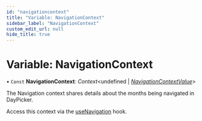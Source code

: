 ```yaml
---
id: "navigationcontext"
title: "Variable: NavigationContext"
sidebar_label: "NavigationContext"
custom_edit_url: null
hide_title: true
---
```


# Variable: NavigationContext

• `Const` **NavigationContext**: *Context*<undefined \| [*NavigationContextValue*](../interfaces/navigationcontextvalue.md)\>

The Navigation context shares details about the months being navigated in DayPicker.

Access this context via the [useNavigation](../functions/usenavigation.md) hook.
